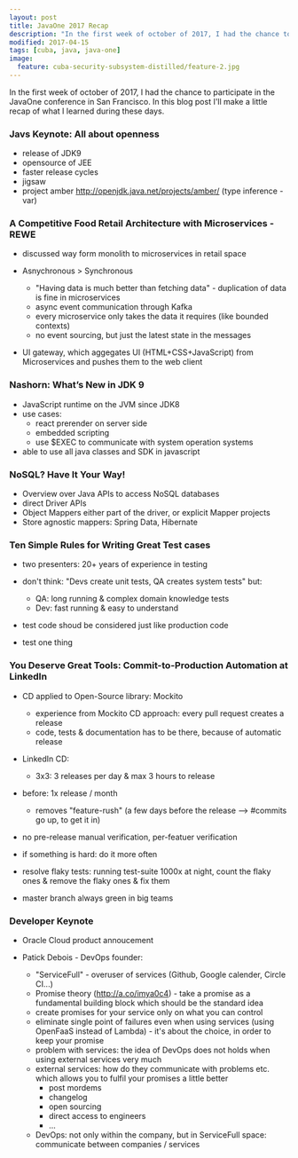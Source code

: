 ```yaml
---
layout: post
title: JavaOne 2017 Recap
description: "In the first week of october of 2017, I had the chance to participate in the JavaOne conference in San Francisco. In this blog post I'll make a little recap of what I learned during these days."
modified: 2017-04-15
tags: [cuba, java, java-one]
image:
  feature: cuba-security-subsystem-distilled/feature-2.jpg
---
```


In the first week of october of 2017, I had the chance to participate in the JavaOne conference in San Francisco. In this blog post I'll make a little recap of what I learned during these days.

<!-- more -->

### Javs Keynote: All about openness
- release of JDK9
- opensource of JEE
- faster release cycles
- jigsaw
- project amber http://openjdk.java.net/projects/amber/ (type inference - var)


### A Competitive Food Retail Architecture with Microservices - REWE

- discussed way form monolith to microservices in retail space

- Asnychronous > Synchronous
  - "Having data is much better than fetching data" - duplication of data is fine in microservices
  - async event communication through Kafka
  - every microservice only takes the data it requires (like bounded contexts)
  - no event sourcing, but just the latest state in the messages

- UI gateway, which aggegates UI (HTML+CSS+JavaScript) from Microservices and pushes them to the web client


### Nashorn: What’s New in JDK 9

- JavaScript runtime on the JVM since JDK8
- use cases:
  - react prerender on server side
  - embedded scripting
  - use $EXEC to communicate with system operation systems
- able to use all java classes and SDK in javascript


### NoSQL? Have It Your Way!

- Overview over Java APIs to access NoSQL databases
- direct Driver APIs
- Object Mappers either part of the driver, or explicit Mapper projects
- Store agnostic mappers: Spring Data, Hibernate


### Ten Simple Rules for Writing Great Test cases

- two presenters: 20+ years of experience in testing

- don't think: "Devs create unit tests, QA creates system tests" but:
  - QA: long running & complex domain knowledge tests
  - Dev: fast running & easy to understand

- test code shoud be considered just like production code
- test one thing


### You Deserve Great Tools: Commit-to-Production Automation at LinkedIn

- CD applied to Open-Source library: Mockito
  - experience from Mockito CD approach: every pull request creates a release
  - code, tests & documentation has to be there, because of automatic release

- LinkedIn CD:
  - 3x3: 3 releases per day & max 3 hours to release
- before: 1x release / month
  - removes "feature-rush" (a few days before the release --> #commits go up, to get it in)
- no pre-release manual verification, per-featuer verification
- if something is hard: do it more often
- resolve flaky tests: running test-suite 1000x at night, count the flaky ones & remove the flaky ones & fix them
- master branch always green in big teams


### Developer Keynote

- Oracle Cloud product annoucement

- Patick Debois - DevOps founder:
  - "ServiceFull" - overuser of services (Github, Google calender, Circle CI...)
  - Promise theory (http://a.co/imya0c4) - take a promise as a fundamental building block which should be the standard idea
  - create promises for your service only on what you can control
  - eliminate single point of failures even when using services (using OpenFaaS instead of Lambda) - it's
  about the choice, in order to keep your promise
  - problem with services: the idea of DevOps does not holds when using external services very much
  - external services: how do they communicate with problems etc. which allows you to fulfil your promises a little better
    - post mordems
    - changelog
    - open sourcing
    - direct access to engineers
    - ...
  - DevOps: not only within the company, but in ServiceFull space: communicate between companies / services
  
